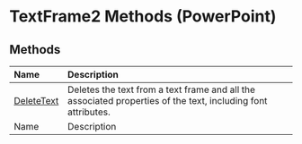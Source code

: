 
# TextFrame2 Methods (PowerPoint)

## Methods



|**Name**|**Description**|
|:-----|:-----|
| [DeleteText](47197c75-99be-4f42-0b4a-bf9207480a94.md)|Deletes the text from a text frame and all the associated properties of the text, including font attributes.|
|Name|Description|

